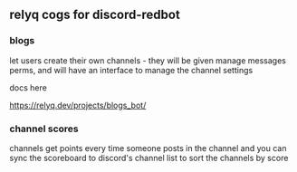 ## relyq cogs for discord-redbot

### blogs

let users create their own channels - they will be given manage messages perms, and will have an interface to manage the channel settings

docs here

https://relyq.dev/projects/blogs_bot/

### channel scores

channels get points every time someone posts in the channel and you can sync the scoreboard to discord's channel list to sort the channels by score
